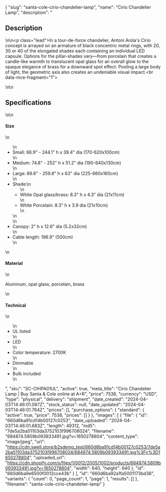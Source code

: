 {
  "slug": "santa-cole-cirio-chandelier-lamp",
  "name": "Cirio Chandelier Lamp",
  "description": "<h2>Description</h2>\n<!-- split -->\n<p class=\"lead\">In a tour-de-force chandelier, Antoni Arola's Cirio concept is arrayed on an armature of black concentric metal rings, with 20, 30 or 40 of the elongated shades each containing an individual LED capsule. Options for the pillar-shades vary—from porcelain that creates a candle-like warmth to translucent opal glass for an overall glow to the opaque elegance of brass for a downward spot effect. Pooling a large body of light, the geometric axis also creates an undeniable visual impact.<br data-mce-fragment=\"1\"></p>\n<!-- split -->\n<h2>Specifications</h2>\n<!-- split -->\n<h4>Size</h4>\n<ul>\n<li>Small: 66.9\" - 244.1\" h x 39.4\" dia (170-620x100cm)</li>\n<li>Medium: 74.8\" - 252\" h x 51.2\" dia (190-640x130cm)</li>\n<li>Large: 88.6\" - 259.8\" h x 63\" dia (225-660x160cm)</li>\n<li>Shade:\n<ul>\n<li>White Opal glass/brass: 8.3\" h x 4.3\" dia (21x11cm)</li>\n<li>White Porcelain: 8.3\" h x 3.9 dia (21x10cm)</li>\n</ul>\n</li>\n<li>Canopy: 2\" h x 12.6\" dia (5.2x32cm)</li>\n<li>Cable length: 196.9\" (500cm)</li>\n</ul>\n<h4>Material</h4>\n<p>Aluminum, opal glass, porcelain, brass</p>\n<h4>Technical</h4>\n<ul>\n<li>UL listed</li>\n<li>LED</li>\n<li>Color temperature: 2700K</li>\n<li>Dimmable</li>\n<li>Bulb included</li>\n</ul>",
  "sku": "SC-CIHPA01UL",
  "active": true,
  "meta_title": "Cirio Chandelier Lamp | Buy Santa & Cole online at A+R",
  "price": 7538,
  "currency": "USD",
  "type": "physical",
  "delivery": "shipment",
  "date_created": "2024-04-03T14:46:01.087Z",
  "stock_status": null,
  "date_updated": "2024-04-03T14:46:01.764Z",
  "prices": [],
  "purchase_options": {
    "standard": {
      "active": true,
      "price": 7538,
      "prices": []
    }
  },
  "images": [
    {
      "file": {
        "id": "660d6ba91cd14b00127c0253",
        "date_uploaded": "2024-04-03T14:46:01.683Z",
        "length": 49312,
        "md5": "7de5a2ba51103da3752103f996708024",
        "filename": "684874.5809b093933491.jpg?v=1650278804",
        "content_type": "image/jpeg",
        "url": "https://cdn.swell.store/b2sdemo_test/660d6ba91cd14b00127c0253/7de5a2ba51103da3752103f996708024/684874.5809b093933491.jpg%3Fv%3D1650278804",
        "uploaded_url": "https://cdn.shopify.com/s/files/1/0012/2005/1002/products/684874.5809b093933491.jpg?v=1650278804",
        "width": 640,
        "height": 640
      },
      "id": "660d6ba9e6500f0012cce43b"
    }
  ],
  "id": "660d6ba92a1fa5001173bd38",
  "variants": {
    "count": 0,
    "page_count": 1,
    "page": 1,
    "results": []
  },
  "filename": "santa-cole-cirio-chandelier-lamp"
}